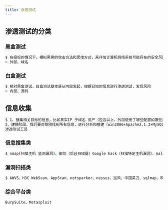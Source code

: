 ```yaml
---
title: 渗透测试
---
```



## 渗透测试的分类

### 黑盒测试

``` bash
$ 在授权的情况下，模拟黑客的攻击方法和思维方式，来评估计算机网络系统可能存在的安全风险
> 外部、域名
```
### 白盒测试

``` bash
$ 相对黑盒测试，白盒测试基本是从内部发起，根据已知的信息进行渗透测试，发现风险
> 内部、源码
```

## 信息收集

``` bash
$ 1、搜集相关目标的信息，比如真实IP 子域名 资产（包含以上，外加使用了哪些配置如哪些数据库 哪些编程语言 写的网站应用，开放了哪些端口）
2、建模阶段，我们要对刚刚找到所有信息，进行分析和搭建（win2006+Apache2.1.3+MySQL5.0.1+PHP5.0）
渗透测试工具
```

### 信息搜集类

``` bash
$ nmap(扫描主机 监测漏洞)、御剑（后台扫描器）Google hack（扫描特定主机漏洞）、maltego、whois查询、kali Linux
```
### 漏洞扫描类

``` bash
$ AWVS、H3C WebScan、AppScan、netsparker、nessus、巡风、中国菜刀、sqlmap、啊D
```

### 综合平台类

``` bash
BurpSuite、Metasploit